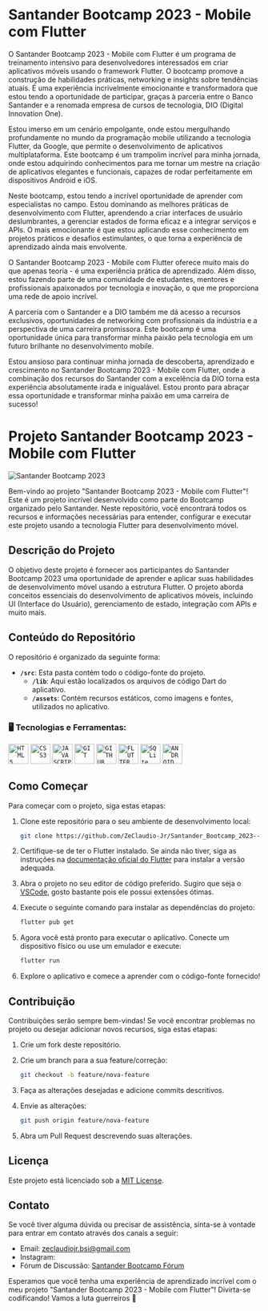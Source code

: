 # Santander Bootcamp 2023 - Mobile com Flutter
O Santander Bootcamp 2023 - Mobile com Flutter é um programa de treinamento intensivo para desenvolvedores interessados em criar aplicativos móveis usando o framework Flutter. O bootcamp promove a construção de habilidades práticas, networking e insights sobre tendências atuais. É uma experiência incrivelmente emocionante e transformadora que estou tendo a oportunidade de participar, graças à parceria entre o Banco Santander e a renomada empresa de cursos de tecnologia, DIO (Digital Innovation One).

Estou imerso em um cenário empolgante, onde estou mergulhando profundamente no mundo da programação mobile utilizando a tecnologia Flutter, da Google, que permite o desenvolvimento de aplicativos multiplataforma. Este bootcamp é um trampolim incrível para minha jornada, onde estou adquirindo conhecimentos para me tornar um mestre na criação de aplicativos elegantes e funcionais, capazes de rodar perfeitamente em dispositivos Android e iOS.

Neste bootcamp, estou tendo a incrível oportunidade de aprender com especialistas no campo. Estou dominando as melhores práticas de desenvolvimento com Flutter, aprendendo a criar interfaces de usuário deslumbrantes, a gerenciar estados de forma eficaz e a integrar serviços e APIs. O mais emocionante é que estou aplicando esse conhecimento em projetos práticos e desafios estimulantes, o que torna a experiência de aprendizado ainda mais envolvente.

O Santander Bootcamp 2023 - Mobile com Flutter oferece muito mais do que apenas teoria - é uma experiência prática de aprendizado. Além disso, estou fazendo parte de uma comunidade de estudantes, mentores e profissionais apaixonados por tecnologia e inovação, o que me proporciona uma rede de apoio incrível.

A parceria com o Santander e a DIO também me dá acesso a recursos exclusivos, oportunidades de networking com profissionais da indústria e a perspectiva de uma carreira promissora. Este bootcamp é uma oportunidade única para transformar minha paixão pela tecnologia em um futuro brilhante no desenvolvimento mobile.

Estou ansioso para continuar minha jornada de descoberta, aprendizado e crescimento no Santander Bootcamp 2023 - Mobile com Flutter, onde a combinação dos recursos do Santander com a excelência da DIO torna esta experiência absolutamente irada e inigualável. Estou pronto para abraçar essa oportunidade e transformar minha paixão em uma carreira de sucesso!


# Projeto Santander Bootcamp 2023 - Mobile com Flutter

![Santander Bootcamp 2023](https://hermes.dio.me/tracks/235f721b-49df-4a30-a711-7b947ea63410.png)

Bem-vindo ao projeto "Santander Bootcamp 2023 - Mobile com Flutter"! Este é um projeto incrível desenvolvido como parte do Bootcamp organizado pelo Santander. Neste repositório, você encontrará todos os recursos e informações necessárias para entender, configurar e executar este projeto usando a tecnologia Flutter para desenvolvimento móvel.

## Descrição do Projeto

O objetivo deste projeto é fornecer aos participantes do Santander Bootcamp 2023 uma oportunidade de aprender e aplicar suas habilidades de desenvolvimento móvel usando a estrutura Flutter. O projeto aborda conceitos essenciais do desenvolvimento de aplicativos móveis, incluindo UI (Interface do Usuário), gerenciamento de estado, integração com APIs e muito mais.

## Conteúdo do Repositório

O repositório é organizado da seguinte forma:

- **`/src`**: Esta pasta contém todo o código-fonte do projeto.
  - **`/lib`**: Aqui estão localizados os arquivos de código Dart do aplicativo.
  - **`/assets`**: Contém recursos estáticos, como imagens e fontes, utilizados no aplicativo.
 
### 🖥️ Tecnologias e Ferramentas: 

<code><img width="40px" src="https://cdn.jsdelivr.net/gh/devicons/devicon/icons/html5/html5-original-wordmark.svg" title = "HTML5"/></code>
<code><img width="40px" src="https://cdn.jsdelivr.net/gh/devicons/devicon/icons/css3/css3-original-wordmark.svg" title = "CSS3"/></code>
<code><img width="40px" src="https://cdn.jsdelivr.net/gh/devicons/devicon/icons/javascript/javascript-original.svg" title = "JAVASCRIPT"/></code>
<code><img width="40px" src="https://cdn.jsdelivr.net/gh/devicons/devicon/icons/git/git-original.svg" title = "GIT"/></code>
<code><img width="40px" src="https://blogger.googleusercontent.com/img/b/R29vZ2xl/AVvXsEiMFA0RrGDTQkUckb5EQSn1YCIMrSAHCk7I_xL7BJZRQrq70ZN-ZfKGtfvg__lHzKlJ6uNymYOTIWbtuxOlnPJOLkOtPHYDlJ2z1Ce6fe8dX7nbhY-vw8FpuceYDcB-MahgEhuyAYc0mDZwU2hH4SP-Mz8X8hXoqUUwMvxCs8IY9b_nJk_MMi3i0QLuiQ/s16000/como-ganhar-dinheiro-com-o-GitHub.png" title = "GITHUB"/></code>
<code><img width="40px" src="https://cdn-images-1.medium.com/max/1200/1*5-aoK8IBmXve5whBQM90GA.png" title = "FLUTTER"/></code>
<code><img width="40px" src="https://w7.pngwing.com/pngs/1010/539/png-transparent-sqlite-logo-thumbnail-tech-companies.png" title = "SQLite"/></code>
<code><img width="40px" src="https://cdn.jsdelivr.net/gh/devicons/devicon/icons/android/android-original.svg" title = "ANDROID"/></code>



## Como Começar

Para começar com o projeto, siga estas etapas:

1. Clone este repositório para o seu ambiente de desenvolvimento local:

   ```bash
   git clone https://github.com/ZeClaudio-Jr/Santander_Bootcamp_2023--Mobile_com_Flutter.git
   ```

2. Certifique-se de ter o Flutter instalado. Se ainda não tiver, siga as instruções na [documentação oficial do Flutter](https://flutter.dev/docs/get-started/install) para instalar a versão adequada.

3. Abra o projeto no seu editor de código preferido. Sugiro que seja o [VSCode](https://code.visualstudio.com/), gosto bastante pois ele possui extensões ótimas.

4. Execute o seguinte comando para instalar as dependências do projeto:

   ```bash
   flutter pub get
   ```

5. Agora você está pronto para executar o aplicativo. Conecte um dispositivo físico ou use um emulador e execute:

   ```bash
   flutter run
   ```

6. Explore o aplicativo e comece a aprender com o código-fonte fornecido!

## Contribuição

Contribuições serão sempre bem-vindas! Se você encontrar problemas no projeto ou desejar adicionar novos recursos, siga estas etapas:

1. Crie um fork deste repositório.

2. Crie um branch para a sua feature/correção:

   ```bash
   git checkout -b feature/nova-feature
   ```

3. Faça as alterações desejadas e adicione commits descritivos.

4. Envie as alterações:

   ```bash
   git push origin feature/nova-feature
   ```

5. Abra um Pull Request descrevendo suas alterações.

## Licença

Este projeto está licenciado sob a [MIT License](LICENSE).

## Contato

Se você tiver alguma dúvida ou precisar de assistência, sinta-se à vontade para entrar em contato através dos canais a seguir:

- Email: zeclaudiojr.bsi@gmail.com
- Instagram: 
- Fórum de Discussão: [Santander Bootcamp Fórum](https://forum.santanderbootcamp.com)

Esperamos que você tenha uma experiência de aprendizado incrível com o meu projeto "Santander Bootcamp 2023 - Mobile com Flutter"! Divirta-se codificando! Vamos a luta guerreiros 🚀
